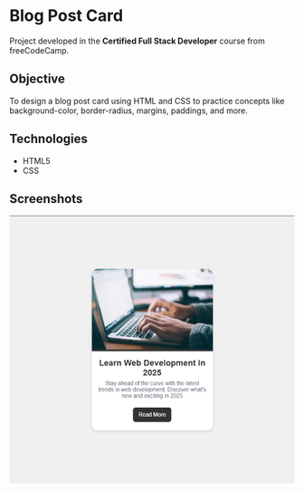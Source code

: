 # Blog Post Card

Project developed in the **Certified Full Stack Developer** course from freeCodeCamp.

## Objective
To design a blog post card using HTML and CSS to practice concepts like background-color, border-radius, margins, paddings, and more.

## Technologies
- HTML5
- CSS

## Screenshots
![Project screenshot](screenshots/blog_post_card.png)